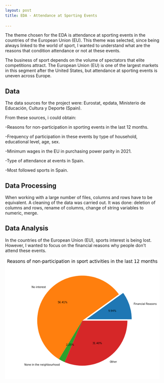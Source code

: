 ```yaml
---
layout: post
title: EDA - Attendance at Sporting Events

---
```


The theme chosen for the EDA is attendance at sporting events in the countries of the European Union (EU). This theme was selected, since being always linked to the world of sport, I wanted to understand what are the reasons that condition attendance or not at these events.

The business of sport depends on the volume of spectators that elite competitions attract. The European Union (EU) is one of the largest markets in this segment after the United States, but attendance at sporting events is uneven across Europe.

## Data

The data sources for the project were: Eurostat, epdata, Ministerio de Educación, Cultura y Deporte (Spain).

From these sources, i could obtain:

-Reasons for non-participation in sporting events in the last 12 months.

-Frequency of participation in these events by type of household, educational level, age, sex.

-Minimum wages in the EU in purchasing power parity in 2021.

-Type of attendance at events in Spain.

-Most followed sports in Spain.

## Data Processing

When working with a large number of files, columns and rows have to be equivalent. A cleaning of the data was carried out. It was done: deletion of columns and rows, rename of columns, change of string variables to numeric, merge.

## Data Analysis

In the countries of the European Union (EU), sports interest is being lost. However, I wanted to focus on the financial reasons why people don't attend these events.

![Getting Started](https://raw.githubusercontent.com/carlos-hernandez1993/carlos-hernandez1993.github.io/master/images/reasons.png)

